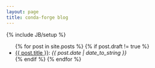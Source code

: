 ```yaml
---
layout: page
title: conda-forge blog
---
```

{% include JB/setup %}

<ul class="posts">
  {% for post in site.posts %}
    {% if post.draft != true %}
    <li><a href="{{ BASE_PATH }}{{ post.url }}">{{ post.title }}</a>: <i>{{ post.date | date_to_string }}</i> </li>
    {% endif %}
  {% endfor %}
</ul>
